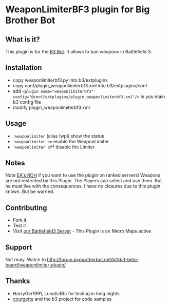 ﻿WeaponLimiterBF3 plugin for Big Brother Bot
===========================================

What is it?
-----------
This plugin is for the [B3 Bot](http://www.bigbrotherbot.net/).
It allows to ban weapons in Battlefield 3.

Installation
------------
* copy weaponlimiterbf3.py into b3/extplugins
* copy conf/plugin_weaponlimiterbf3.xml into b3/extplugins/conf
* add `<plugin name="weaponlimiterbf3" config="@conf/extplugins/plugin_weaponlimiterbf3.xml"/>` in you main b3 config file
* modify plugin_weaponlimiterbf3.xml


Usage
-----
* ```!weaponlimiter``` (alias !wpl) show the status
* ```!weaponlimiter on``` enable the WeaponLimiter
* ```!weaponlimiter off``` disable the Limiter

Notes
-----
Note [EA's ROH](https://help.ea.com/article/battlefield-rules-of-conduct) if you want to use the plugin on ranked servers!
Weapons are not restricted by this Plugin. The Players can select and use them. But he must live with the consequences.
I have no closures due to this plugin known.
But be warned.

Contributing
------------

* Fork it.
* Test it
* Visit [our Battlefield3 Server](http://battlelog.battlefield.com/bf3/de/servers/show/b5e4367c-4196-4691-bcc6-56ae0b2c0238/) - This Plugin is on Metro Maps active 


Support
-------
Not realy. Watch to http://forum.bigbrotherbot.net/bf3b3-beta-board/weaponlimiter-plugin/

Thanks
------
* HarryGer1991, LunaticBfc  for testing in long nights
* [courgette](https://github.com/courgette) and the b3 project for code samples
